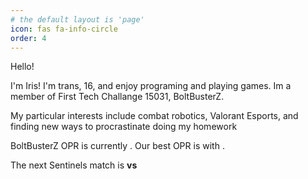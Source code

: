 ```yaml
---
# the default layout is 'page'
icon: fas fa-info-circle
order: 4
---
```

<html>
<head>
<script src="https://cdn.jsdelivr.net/npm/axios/dist/axios.min.js"></script>
<script language="javascript">
function getOPR() {
    axios.get("https://api.ftcscout.org/rest/v1/teams/15031/quick-stats?season=2023&region=All")
        .then(response => {
            var opr = Math.round((response.data["tot"]["value"])*100)/100;
            document.getElementById("opr").innerHTML = opr;
            var rank = Math.min(response.data["auto"]["rank"], response.data["dc"]["rank"], response.data["eg"]["rank"]);
            var value = "";
            var best = "";
            if (rank == response.data["auto"]["rank"]){
                best = "autonomus";
                value = response.data["auto"]["value"];
            } else if (rank == response.data["dc"]["rank"]){
                best = "teleOp";
                value = response.data["dc"]["value"]
            } else if (rank == response.data["eg"]["rank"]){
                best = "endgame";
                value = response.data["eg"]["value"];
            }
            document.getElementById("value").innerHTML = Math.round(value*100)/100;
            document.getElementById("best").innerHTML = best;
        })};
function getNextSEN(){
    axios.get("https://vlr.orlandomm.net/api/v1/teams/2")
        .then(response => {
            var team0 = response.data.data.upcoming["0"]["teams"]["0"]["tag"];
            var team1 = response.data.data.upcoming["0"]["teams"]["1"]["tag"];
            document.getElementById("team0").innerHTML = team0
            document.getElementById("team1").innerHTML = team1            
        })
}
</script>

</head>

<body onload = "getOPR(); getNextSEN()">
<p>Hello!</p>

<p>I'm Iris! I'm trans, 16, and enjoy programing and playing games. Im a member of First Tech Challange 15031, BoltBusterZ.</p>

<p>My particular interests include combat robotics, Valorant Esports, and finding new ways to procrastinate doing my homework<p>

<p> BoltBusterZ OPR is currently <b><span id = "opr"></span></b>. Our best OPR is <b><span id = "best"></span></b> with <b><span id = "value"></span></b>.</p>

<p> The next Sentinels match is <b><span id = "team0"></span> vs <span id = "team1"></span></b></p>